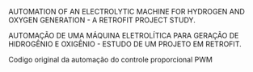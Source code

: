 AUTOMATION OF AN ELECTROLYTIC MACHINE FOR HYDROGEN AND OXYGEN GENERATION - A RETROFIT PROJECT STUDY.

AUTOMAÇÃO DE UMA MÁQUINA ELETROLÍTICA PARA GERAÇÃO DE HIDROGÊNIO E OXIGÊNIO - ESTUDO DE UM PROJETO EM RETROFIT.


Codigo original da automação do controle proporcional PWM
